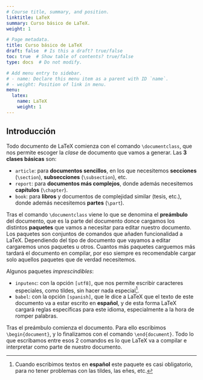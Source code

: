 ```yaml
---
# Course title, summary, and position.
linktitle: LaTeX
summary: Curso básico de LaTeX.
weight: 1

# Page metadata.
title: Curso básico de LaTeX
draft: false  # Is this a draft? true/false
toc: true  # Show table of contents? true/false
type: docs  # Do not modify.

# Add menu entry to sidebar.
# - name: Declare this menu item as a parent with ID `name`.
# - weight: Position of link in menu.
menu:
  latex:
    name: LaTeX
    weight: 1
---
```


## Introducción

Todo documento de LaTeX comienza con el comando `\documentclass`, que nos permite escoger la _clase_ de documento que vamos a generar. Las **3 clases básicas** son:

* `article`: para **documentos sencillos**, en los que necesitemos **secciones** (`\section`), **subsecciones** (`\subsection`), etc.
* `report`: para **documentos más complejos**, donde además necesitemos **capítulos** (`\chapter`).
* `book`: para **libros** y documentos de complejidad similar (tesis, etc.), donde además necesitemos **partes** (`\part`).

Tras el comando `\documentclass` viene lo que se denomina el **preámbulo** del documento, que es la parte del documento donce cargamos los distintos **paquetes** que vamos a necesitar para editar nuestro documento. Los paquetes son conjuntos de comandos que añaden funcionalidad a LaTeX. Dependiendo del tipo de documento que vayamos a editar cargaremos unos paquetes u otros. Cuantos más paquetes carguemos más tardará el documento en compilar, por eso siempre es recomendable cargar solo aquellos paquetes que de verdad necesitemos.

Algunos paquetes _imprescindibles_:

- `inputenc`: con la opción `[utf8]`, que nos permite escribir caracteres especiales, como tildes, sin hacer nada especial[^1].
- `babel`: con la opción `[spanish]`, que le dice a LaTeX que el texto de este documento va a estar escrito en **español**, y de esta forma LaTeX cargará reglas específicas para este idioma, especialmente a la hora de romper palabras.

Tras el preámbulo comienza el documento. Para ello escribimos `\begin{document}`, y lo finalizamos con el comando `\end{document}`. Todo lo que escribamos entre esos 2 comandos es lo que LaTeX va a compilar e interpretar como parte de nuestro documento.

[^1]: Cuando escribimos textos en **español** este paquete es casi obligatorio, para no tener problemas con las tildes, las eñes, etc.
